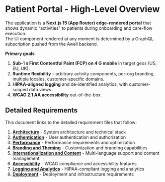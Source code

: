 # Patient Portal - High-Level Overview

The application is a **Next.js 15 (App Router) edge-rendered portal** that shows dynamic “activities” to patients during onboarding and care-flow execution.  
The UI component rendered at any moment is determined by a GraphQL subscription pushed from the Awell backend.

**Primary goals**

1. **Sub-1 s First Contentful Paint (FCP) on 4 G mobile** in target geos (US, EU, UK).  
2. **Runtime flexibility** – arbitrary activity components, per-org branding, multiple locales, customer-specific domains.  
3. **HIPAA-aligned logging** and de-identified analytics, with customer-scoped data views.  
4. **WCAG 2.1 AA accessibility** out-of-the-box.

## Detailed Requirements

This document links to the detailed requirement files that follow:

1. **[Architecture](./01-architecture.md)** - System architecture and technical stack
2. **[Authentication](./02-authentication.md)** - User authentication and authorization
3. **[Performance](./03-performance.md)** - Performance requirements and optimization
4. **[Branding and Theming](./04-branding-and-theming.md)** - Customization and branding capabilities
5. **[Internationalization and Content](./05-i18n-and-content.md)** - Multi-language support and content management
6. **[Accessibility](./06-accessibility.md)** - WCAG compliance and accessibility features
7. **[Logging and Analytics](./07-logging-and-analytics.md)** - HIPAA-compliant logging and analytics
8. **[Deployment](./08-deployment.md)** - Deployment and infrastructure requirements